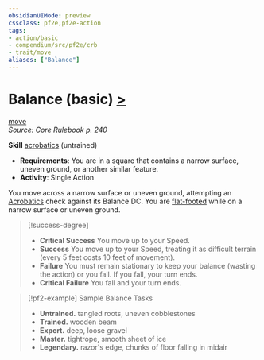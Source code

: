 ```yaml
---
obsidianUIMode: preview
cssclass: pf2e,pf2e-action
tags:
- action/basic
- compendium/src/pf2e/crb
- trait/move
aliases: ["Balance"]
---
```

# Balance (basic) [>](chapter-9-playing-the-game.md#Actions "Single Action")
[move](move.md "Move Combat Trait")  
*Source: Core Rulebook p. 240*  

**Skill** [acrobatics](skills.md#Acrobatics) (untrained)
- **Requirements**: You are in a square that contains a narrow surface, uneven ground, or another similar feature.
- **Activity**: Single Action

You move across a narrow surface or uneven ground, attempting an [Acrobatics](skills.md#Acrobatics) check against its Balance DC. You are [flat-footed](conditions.md#Flat-footed) while on a narrow surface or uneven ground.

> [!success-degree] 
> - **Critical Success** You move up to your Speed.
> - **Success** You move up to your Speed, treating it as difficult terrain (every 5 feet costs 10 feet of movement).
> - **Failure** You must remain stationary to keep your balance (wasting the action) or you fall. If you fall, your turn ends.
> - **Critical Failure** You fall and your turn ends.

> [!pf2-example] Sample Balance Tasks
> 
> - **Untrained.** tangled roots, uneven cobblestones
> - **Trained.** wooden beam
> - **Expert.** deep, loose gravel
> - **Master.** tightrope, smooth sheet of ice
> - **Legendary.** razor's edge, chunks of floor falling in midair